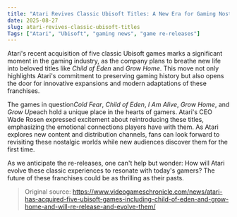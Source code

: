 ```yaml
---
title: "Atari Revives Classic Ubisoft Titles: A New Era for Gaming Nostalgia"
date: 2025-08-27
slug: atari-revives-classic-ubisoft-titles
Tags: ["Atari", "Ubisoft", "gaming news", "game re-releases"]
---
```

Atari's recent acquisition of five classic Ubisoft games marks a significant moment in the gaming industry, as the company plans to breathe new life into beloved titles like *Child of Eden* and *Grow Home*. This move not only highlights Atari's commitment to preserving gaming history but also opens the door for innovative expansions and modern adaptations of these franchises.

The games in question*Cold Fear*, *Child of Eden*, *I Am Alive*, *Grow Home*, and *Grow Up*each hold a unique place in the hearts of gamers. Atari's CEO Wade Rosen expressed excitement about reintroducing these titles, emphasizing the emotional connections players have with them. As Atari explores new content and distribution channels, fans can look forward to revisiting these nostalgic worlds while new audiences discover them for the first time.

As we anticipate the re-releases, one can't help but wonder: How will Atari evolve these classic experiences to resonate with today's gamers? The future of these franchises could be as thrilling as their pasts.

> Original source: https://www.videogameschronicle.com/news/atari-has-acquired-five-ubisoft-games-including-child-of-eden-and-grow-home-and-will-re-release-and-evolve-them/